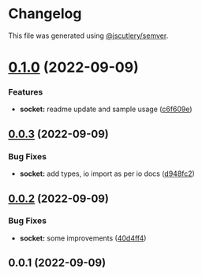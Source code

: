 # Changelog

This file was generated using [@jscutlery/semver](https://github.com/jscutlery/semver).

# [0.1.0](https://github.com/ethereum-push-notification-service/epns-sdk/compare/socket-0.0.3...socket-0.1.0) (2022-09-09)


### Features

* **socket:** readme update and sample usage ([c6f609e](https://github.com/ethereum-push-notification-service/epns-sdk/commit/c6f609e71f4e1402ed0978bca4077ff180b2edf2))



## [0.0.3](https://github.com/ethereum-push-notification-service/epns-sdk/compare/socket-0.0.2...socket-0.0.3) (2022-09-09)


### Bug Fixes

* **socket:** add types, io import as per io docs ([d948fc2](https://github.com/ethereum-push-notification-service/epns-sdk/commit/d948fc25678773624373d3535449c5cc7e396368))



## [0.0.2](https://github.com/ethereum-push-notification-service/epns-sdk/compare/socket-0.0.1...socket-0.0.2) (2022-09-09)


### Bug Fixes

* **socket:** some improvements ([40d4ff4](https://github.com/ethereum-push-notification-service/epns-sdk/commit/40d4ff48282a758292f84fb1d89dadc6892e4bf8))



## 0.0.1 (2022-09-09)
